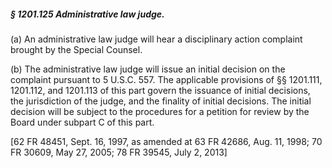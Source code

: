 ##### § 1201.125 Administrative law judge. #####

(a) An administrative law judge will hear a disciplinary action complaint brought by the Special Counsel.

(b) The administrative law judge will issue an initial decision on the complaint pursuant to 5 U.S.C. 557. The applicable provisions of §§ 1201.111, 1201.112, and 1201.113 of this part govern the issuance of initial decisions, the jurisdiction of the judge, and the finality of initial decisions. The initial decision will be subject to the procedures for a petition for review by the Board under subpart C of this part.

[62 FR 48451, Sept. 16, 1997, as amended at 63 FR 42686, Aug. 11, 1998; 70 FR 30609, May 27, 2005; 78 FR 39545, July 2, 2013]